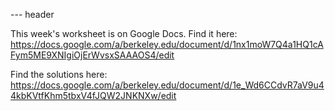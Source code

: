 --- header

This week's worksheet is on Google Docs. Find it here:  
https://docs.google.com/a/berkeley.edu/document/d/1nx1moW7Q4a1HQ1cAFym5ME9XNIgiOjErWvsxSAAAOS4/edit

Find the solutions here:
https://docs.google.com/a/berkeley.edu/document/d/1e_Wd6CCdvR7aV9u44kbKVtfKhm5tbxV4fJQW2JNKNXw/edit
